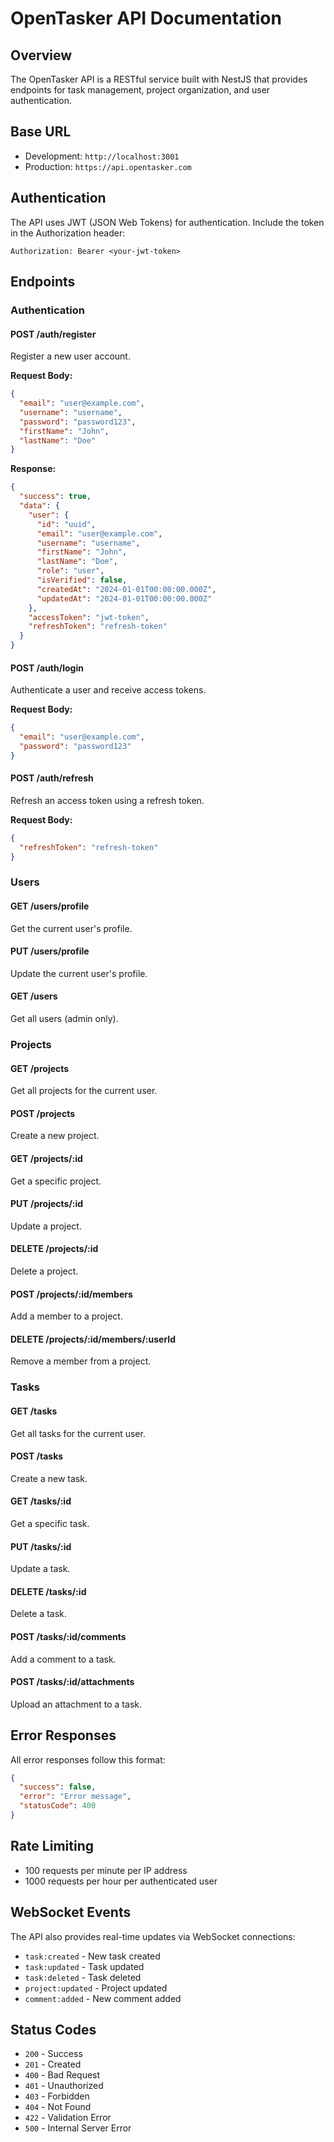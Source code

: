 # OpenTasker API Documentation

## Overview

The OpenTasker API is a RESTful service built with NestJS that provides endpoints for task management, project organization, and user authentication.

## Base URL

- Development: `http://localhost:3001`
- Production: `https://api.opentasker.com`

## Authentication

The API uses JWT (JSON Web Tokens) for authentication. Include the token in the Authorization header:

```
Authorization: Bearer <your-jwt-token>
```

## Endpoints

### Authentication

#### POST /auth/register
Register a new user account.

**Request Body:**
```json
{
  "email": "user@example.com",
  "username": "username",
  "password": "password123",
  "firstName": "John",
  "lastName": "Doe"
}
```

**Response:**
```json
{
  "success": true,
  "data": {
    "user": {
      "id": "uuid",
      "email": "user@example.com",
      "username": "username",
      "firstName": "John",
      "lastName": "Doe",
      "role": "user",
      "isVerified": false,
      "createdAt": "2024-01-01T00:00:00.000Z",
      "updatedAt": "2024-01-01T00:00:00.000Z"
    },
    "accessToken": "jwt-token",
    "refreshToken": "refresh-token"
  }
}
```

#### POST /auth/login
Authenticate a user and receive access tokens.

**Request Body:**
```json
{
  "email": "user@example.com",
  "password": "password123"
}
```

#### POST /auth/refresh
Refresh an access token using a refresh token.

**Request Body:**
```json
{
  "refreshToken": "refresh-token"
}
```

### Users

#### GET /users/profile
Get the current user's profile.

#### PUT /users/profile
Update the current user's profile.

#### GET /users
Get all users (admin only).

### Projects

#### GET /projects
Get all projects for the current user.

#### POST /projects
Create a new project.

#### GET /projects/:id
Get a specific project.

#### PUT /projects/:id
Update a project.

#### DELETE /projects/:id
Delete a project.

#### POST /projects/:id/members
Add a member to a project.

#### DELETE /projects/:id/members/:userId
Remove a member from a project.

### Tasks

#### GET /tasks
Get all tasks for the current user.

#### POST /tasks
Create a new task.

#### GET /tasks/:id
Get a specific task.

#### PUT /tasks/:id
Update a task.

#### DELETE /tasks/:id
Delete a task.

#### POST /tasks/:id/comments
Add a comment to a task.

#### POST /tasks/:id/attachments
Upload an attachment to a task.

## Error Responses

All error responses follow this format:

```json
{
  "success": false,
  "error": "Error message",
  "statusCode": 400
}
```

## Rate Limiting

- 100 requests per minute per IP address
- 1000 requests per hour per authenticated user

## WebSocket Events

The API also provides real-time updates via WebSocket connections:

- `task:created` - New task created
- `task:updated` - Task updated
- `task:deleted` - Task deleted
- `project:updated` - Project updated
- `comment:added` - New comment added

## Status Codes

- `200` - Success
- `201` - Created
- `400` - Bad Request
- `401` - Unauthorized
- `403` - Forbidden
- `404` - Not Found
- `422` - Validation Error
- `500` - Internal Server Error 